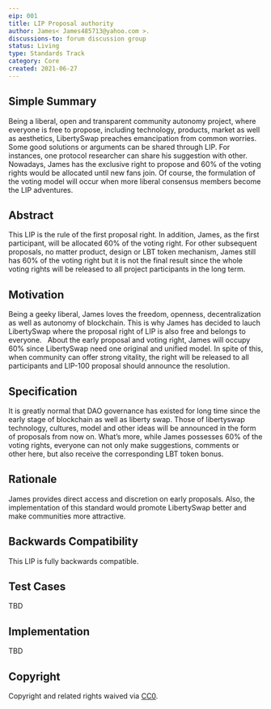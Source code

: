 ```yaml
---
eip: 001
title: LIP Proposal authority
author: James< James485713@yahoo.com >.
discussions-to: forum discussion group
status: Living
type: Standards Track
category: Core
created: 2021-06-27
---
```


## Simple Summary

Being a liberal, open and transparent community autonomy project, where everyone is free to propose, including technology, products, 
market as well as aesthetics, LibertySwap preaches emancipation from common worries.
Some good solutions or arguments can be shared through LIP. For instances, one protocol researcher can share his suggestion with other.
Nowadays, James has the exclusive right to propose and 60% of the voting rights would be allocated until new fans join. Of course,
the formulation of the voting model will occur when more liberal consensus members become the LIP adventures.


## Abstract

This LIP is the rule of the first proposal right. In addition, James, as the first participant, 
will be allocated 60% of the voting right. For other subsequent proposals, no matter product, 
design or LBT token mechanism, James still has 60% of the voting right but it is not the final result since the whole voting rights 
will be released to all project participants in the long term.


## Motivation

Being a geeky liberal, James loves the freedom, openness, decentralization as well as autonomy of blockchain. 
This is why James has decided to lauch LibertySwap where the proposal right of LIP is also free and belongs to everyone. 
 
About the early proposal and voting right, James will occupy 60% since LibertySwap need one original and unified model.
In spite of this, when community can offer strong vitality, the right will be released to all participants and LIP-100 proposal should announce the resolution.

## Specification

It is greatly normal that DAO governance has existed for long time since the early stage of blockchain as well as liberty swap.
Those of libertyswap technology, cultures, model and other ideas will be announced in the form of proposals from now on. What’s more,
while James possesses 60% of the voting rights, everyone can not only make suggestions, comments or other here, but also receive the corresponding LBT token bonus.

## Rationale

James provides direct access and discretion on early proposals.
Also, the implementation of this standard would promote LibertySwap better and make communities more attractive.

## Backwards Compatibility

This LIP is fully backwards compatible.

## Test Cases

TBD

## Implementation

TBD

## Copyright
Copyright and related rights waived via
[CC0](https://creativecommons.org/publicdomain/zero/1.0/).
